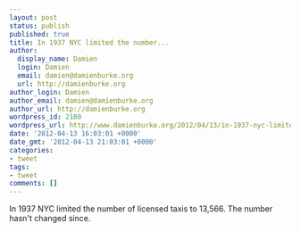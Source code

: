 ```yaml
---
layout: post
status: publish
published: true
title: In 1937 NYC limited the number...
author:
  display_name: Damien
  login: Damien
  email: damien@damienburke.org
  url: http://damienburke.org
author_login: Damien
author_email: damien@damienburke.org
author_url: http://damienburke.org
wordpress_id: 2180
wordpress_url: http://www.damienburke.org/2012/04/13/in-1937-nyc-limited-the-number/
date: '2012-04-13 16:03:01 +0000'
date_gmt: '2012-04-13 21:03:01 +0000'
categories:
- tweet
tags:
- tweet
comments: []
---
```

<p>In 1937 NYC limited the number of licensed taxis to 13,566. The number hasn't changed since.</p>
